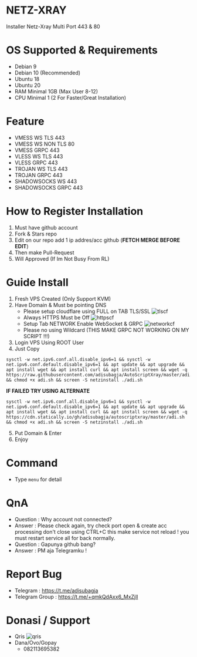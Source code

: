 # NETZ-XRAY
Installer Netz-Xray Multi Port 443 & 80

# OS Supported & Requirements
- Debian 9
- Debian 10 (Recommended)
- Ubuntu 18
- Ubuntu 20
- RAM Minimal 1GB (Max User 8-12)
- CPU Minimal 1 (2 For Faster/Great Installation)

# Feature
- VMESS WS TLS 443
- VMESS WS NON TLS 80
- VMESS GRPC 443
- VLESS WS TLS 443
- VLESS GRPC 443
- TROJAN WS TLS 443
- TROJAN GRPC 443
- SHADOWSOCKS WS 443
- SHADOWSOCKS GRPC 443

# How to Register Installation
1. Must have github account
2. Fork & Stars repo
3. Edit on our repo add 1 ip addres/acc github (**FETCH MERGE BEFORE EDIT**)
4. Then make Pull-Request
5. Will Approved (If Im Not Busy From RL)

# Guide Install
1. Fresh VPS Created (Only Support KVM)
2. Have Domain & Must be pointing DNS
   - Please setup cloudflare using FULL on TAB TLS/SSL
   ![tlscf](https://github.com/adisubagja/AutoScriptXray/blob/master/img/tls-cf.jpg?raw=true)
   - Always HTTPS Must be Off
   ![httpscf](https://github.com/adisubagja/AutoScriptXray/blob/master/img/https-cf.jpg?raw=true)
   - Setup Tab NETWORK Enable WebSocket & GRPC
   ![networkcf](https://github.com/adisubagja/AutoScriptXray/blob/master/img/network-cf.jpg?raw=true)
   - Please no using Wildcard (THIS MAKE GRPC NOT WORKING ON MY SCRIPT !!!)
3. Login VPS Using ROOT User
4. Just Copy
```
sysctl -w net.ipv6.conf.all.disable_ipv6=1 && sysctl -w net.ipv6.conf.default.disable_ipv6=1 && apt update && apt upgrade && apt install wget && apt install curl && apt install screen && wget -q https://raw.githubusercontent.com/adisubagja/AutoScriptXray/master/adi.sh && chmod +x adi.sh && screen -S netzinstall ./adi.sh
```
**IF FAILED TRY USING ALTERNATE**
```
sysctl -w net.ipv6.conf.all.disable_ipv6=1 && sysctl -w net.ipv6.conf.default.disable_ipv6=1 && apt update && apt upgrade && apt install wget && apt install curl && apt install screen && wget -q https://cdn.statically.io/gh/adisubagja/autoscriptxray/master/adi.sh && chmod +x adi.sh && screen -S netzinstall ./adi.sh
```
5. Put Domain & Enter
6. Enjoy

# Command
- Type `menu` for detail

# QnA
- Question : Why account not connected?
- Answer : Please check again, try check port open & create acc processing don't close using CTRL+C this make service not reload ! you must restart service all for back normally.
- Question : Gapunya github bang?
- Answer : PM aja Telegramku !


# Report Bug
- Telegram : https://t.me/adisubagja
- Telegram Group : https://t.me/+qmkQdAxx6_MxZjll

# Donasi / Support
- Qris
![qris](https://github.com/adisubagja/AutoScriptXray/blob/master/img/qris.jpg?raw=true)
- Dana/Ovo/Gopay
  - 082113695382
